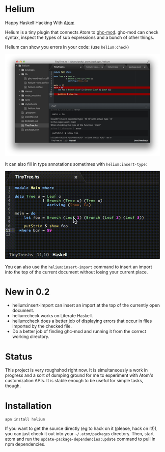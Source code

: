 # Helium

Happy Haskell Hacking With [Atom](http://atom.io)

Helium is a tiny plugin that connects Atom to [ghc-mod](https://github.com/kazu-yamamoto/ghc-mod).
ghc-mod can check syntax, inspect the types of sub expressions and a bunch of other things.

Helium can show you errors in your code: (use `helium:check`)

![Compiler feedback](https://github.com/andyfriesen/Helium/raw/master/img/helium.png)

It can also fill in type annotations sometimes with `helium:insert-type`:

![Insert Type](https://github.com/andyfriesen/Helium/raw/master/img/helium-demo.gif)

You can also use the `helium:insert-import` command to insert an import into the top of the current document without
losing your current place.

# New in 0.2

* helium:insert-import can insert an import at the top of the currently open document.
* helium:check works on Literate Haskell.
* heilum:check does a better job of displaying errors that occur in files imported by the checked file.
* Do a better job of finding ghc-mod and running it from the correct working directory.

# Status

This project is very roughshod right now.  It is simultaneously a work in progress and a sort of dumping ground for me
to experiment with Atom's customization APIs.  It is stable enough to be useful for simple tasks, though.

# Installation

```shell
apm install helium
```

If you want to get the source directly (eg to hack on it (please, hack on it!)), you can just check it out into your
`~/.atom/packages` directory.  Then, start atom and run the `update-package-dependencies:update` command to pull in npm
dependencies.
